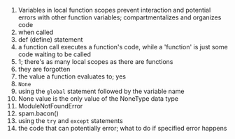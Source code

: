 1. Variables in local function scopes prevent interaction and potential errors with other function variables; compartmentalizes and organizes code
2. when called
3. def (define) statement
4. a function call executes a function's code, while a 'function' is just some code waiting to be called
5. 1; there's as many local scopes as there are functions
6. they are forgotten
7. the value a function evaluates to; yes
8. `None`
9. using the `global` statement followed by the variable name
10. None value is the only value of the NoneType data type
11. ModuleNotFoundError
12. spam.bacon()
13. using the `try` and `except` statements
14. the code that can potentially error; what to do if specified error happens

